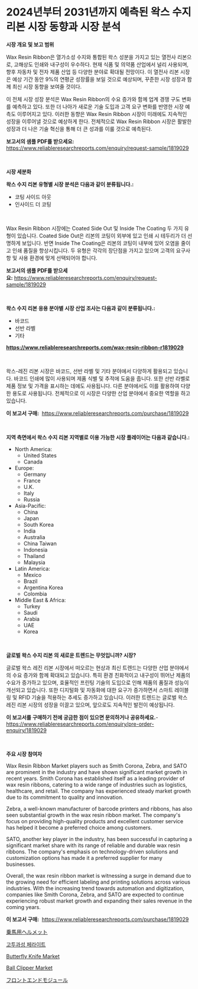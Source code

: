 <p><h1>2024년부터 2031년까지 예측된 왁스 수지 리본 시장 동향과 시장 분석</h1></p><p><strong>시장 개요 및 보고 범위</strong></p>
<p><p>Wax Resin Ribbon은 열가소성 수지와 통합된 왁스 성분을 가지고 있는 열전사 리본으로, 고해상도 인쇄와 내구성이 우수하다. 현재 식품 및 의약품 산업에서 널리 사용되며, 향후 자동차 및 전자 제품 산업 등 다양한 분야로 확대될 전망이다. 이 열전사 리본 시장은 예상 기간 동안 9%의 연평균 성장률을 보일 것으로 예상되며, 꾸준한 시장 성장과 함께 최신 시장 동향을 보여줄 것이다. </p><p>이 전체 시장 성장 분석은 Wax Resin Ribbon의 수요 증가와 함께 업계 경쟁 구도 변화를 예측하고 있다. 또한 더 나아가 새로운 기술 도입과 고객 요구 변화를 반영한 시장 예측도 이루어지고 있다. 이러한 동향은 Wax Resin Ribbon 시장이 미래에도 지속적인 성장을 이루어낼 것으로 예상하게 한다. 전체적으로 Wax Resin Ribbon 시장은 활발한 성장과 더 나은 기술 혁신을 통해 더 큰 성과를 이룰 것으로 예측된다.</p></p>
<p><strong>보고서의 샘플 PDF를 받으세요:</strong> <a href="https://www.reliableresearchreports.com/enquiry/request-sample/1819029">https://www.reliableresearchreports.com/enquiry/request-sample/1819029</a></p>
<p>&nbsp;</p>
<p><strong>시장 세분화</strong></p>
<p><strong>왁스 수지 리본 유형별 시장 분석은 다음과 같이 분류됩니다.:</strong></p>
<p><ul><li>코팅 사이드 아웃</li><li>인사이드 더 코팅</li></ul></p>
<p>&nbsp;</p>
<p><p>Wax Resin Ribbon 시장에는 Coated Side Out 및 Inside The Coating 두 가지 유형이 있습니다. Coated Side Out은 리본의 코팅이 외부에 있고 인쇄 시 테두리가 더 선명하게 보입니다. 반면 Inside The Coating은 리본의 코팅이 내부에 있어 오염을 줄이고 인쇄 품질을 향상시킵니다. 두 유형은 각각의 장단점을 가지고 있으며 고객의 요구사항 및 사용 환경에 맞게 선택되어야 합니다.</p></p>
<p><strong>보고서의 샘플 PDF를 받으세요:</strong>&nbsp;<a href="https://www.reliableresearchreports.com/enquiry/request-sample/1819029">https://www.reliableresearchreports.com/enquiry/request-sample/1819029</a></p>
<p>&nbsp;</p>
<p><strong> 왁스 수지 리본 응용 분야별 시장 산업 조사는 다음과 같이 분류됩니다.:</strong></p>
<p><ul><li>바코드</li><li>선반 라벨</li><li>기타</li></ul></p>
<p><strong><a href="https://www.reliableresearchreports.com/wax-resin-ribbon-r1819029">https://www.reliableresearchreports.com/wax-resin-ribbon-r1819029</a></strong></p>
<p>&nbsp;</p>
<p><p>왁스-레진 리본 시장은 바코드, 선반 라벨 및 기타 분야에서 다양하게 활용되고 있습니다. 바코드 인쇄에 많이 사용되며 제품 식별 및 추적에 도움을 줍니다. 또한 선반 라벨로 제품 정보 및 가격을 표시하는 데에도 사용됩니다. 다른 분야에서도 이를 활용하여 다양한 용도로 사용됩니다. 전체적으로 이 시장은 다양한 산업 분야에서 중요한 역할을 하고 있습니다.</p></p>
<p><strong>이 보고서 구매:</strong>&nbsp; <a href="https://www.reliableresearchreports.com/purchase/1819029">https://www.reliableresearchreports.com/purchase/1819029</a></p>
<p>&nbsp;</p>
<p><strong>지역 측면에서 왁스 수지 리본 지역별로 이용 가능한 시장 플레이어는 다음과 같습니다.:</strong></p>
<p><ul>
    <li>
        North America:
        <ul>
            <li>United States</li>
            <li>Canada</li>
        </ul>
    </li>
    <li>
        Europe:
        <ul>
            <li>Germany</li>
            <li>France</li>
            <li>U.K.</li>
            <li>Italy</li>
            <li>Russia</li>
        </ul>
    </li>
    <li>
        Asia-Pacific:
        <ul>
            <li>China</li>
            <li>Japan</li>
            <li>South Korea</li>
            <li>India</li>
            <li>Australia</li>
            <li>China Taiwan</li>
            <li>Indonesia</li>
            <li>Thailand</li>
            <li>Malaysia</li>
        </ul>
    </li>
    <li>
        Latin America:
        <ul>
            <li>Mexico</li>
            <li>Brazil</li>
            <li>Argentina Korea</li>
            <li>Colombia</li>
        </ul>
    </li>
    <li>
        Middle East & Africa:
        <ul>
            <li>Turkey</li>
            <li>Saudi</li>
            <li>Arabia</li>
            <li>UAE</li>
            <li>Korea</li>
        </ul>
    </li>
    </ul></p>
<p>&nbsp;</p>
<p><strong>글로벌 왁스 수지 리본 의 새로운 트렌드는 무엇입니까? 시장?</strong></p>
<p><p>글로벌 왁스 레진 리본 시장에서 떠오르는 현상과 최신 트렌드는 다양한 산업 분야에서의 수요 증가와 함께 확대되고 있습니다. 특히 환경 친화적이고 내구성이 뛰어난 제품의 수요가 증가하고 있으며, 효율적인 프린팅 기술의 도입으로 인해 제품의 품질과 성능이 개선되고 있습니다. 또한 디지털화 및 자동화에 대한 요구가 증가하면서 스마트 레이블링 및 RFID 기술을 적용하는 추세도 증가하고 있습니다. 이러한 트렌드는 글로벌 왁스 레진 리본 시장의 성장을 이끌고 있으며, 앞으로도 지속적인 발전이 예상됩니다.</p></p>
<p><strong>이 보고서를 구매하기 전에 궁금한 점이 있으면 문의하거나 공유하세요.</strong>- <a href="https://www.reliableresearchreports.com/enquiry/pre-order-enquiry/1819029">https://www.reliableresearchreports.com/enquiry/pre-order-enquiry/1819029</a></p>
<p>&nbsp;</p>
<p><strong>주요 시장 참여자</strong></p>
<p><p>Wax Resin Ribbon Market players such as Smith Corona, Zebra, and SATO are prominent in the industry and have shown significant market growth in recent years. Smith Corona has established itself as a leading provider of wax resin ribbons, catering to a wide range of industries such as logistics, healthcare, and retail. The company has experienced steady market growth due to its commitment to quality and innovation.</p><p>Zebra, a well-known manufacturer of barcode printers and ribbons, has also seen substantial growth in the wax resin ribbon market. The company's focus on providing high-quality products and excellent customer service has helped it become a preferred choice among customers.</p><p>SATO, another key player in the industry, has been successful in capturing a significant market share with its range of reliable and durable wax resin ribbons. The company's emphasis on technology-driven solutions and customization options has made it a preferred supplier for many businesses.</p><p>Overall, the wax resin ribbon market is witnessing a surge in demand due to the growing need for efficient labeling and printing solutions across various industries. With the increasing trend towards automation and digitization, companies like Smith Corona, Zebra, and SATO are expected to continue experiencing robust market growth and expanding their sales revenue in the coming years.</p></p>
<p><strong>이 보고서 구매:</strong>&nbsp;&nbsp;<a href="https://www.reliableresearchreports.com/purchase/1819029">https://www.reliableresearchreports.com/purchase/1819029</a></p>
<p><p><a href="https://github.com/lily-u-genius/Market-Research-Report-List-1/blob/main/224318932235.md">乗馬用ヘルメット</a></p><p><a href="https://medium.com/@kalimetz2023/%EA%B3%A0%ED%88%AC%EA%B3%BC-%ED%8E%98%EB%9D%BC%EC%9D%B4%ED%8A%B8-%EC%8B%9C%EC%9E%A5-%EA%B7%9C%EB%AA%A8-cagr-%ED%8A%B8%EB%A0%8C%EB%93%9C-2024-2030-9e71e37ee6be">고투과성 페라이트</a></p><p><a href="https://www.linkedin.com/pulse/butterfly-knife-market-competitive-analysis-trends-forecast-tlg6e?trackingId=XgW3TJZ5ouhdlOz1EjZjag%3D%3D">Butterfly Knife Market</a></p><p><a href="https://www.linkedin.com/pulse/ball-clipper-market-report-reveals-latest-trends-growth-opportunities-ebb3e?trackingId=Qlv9Ac8jEHLK03Ehbjxkqg%3D%3D">Ball Clipper Market</a></p><p><a href="https://medium.com/@lelanadden5645/%E3%83%95%E3%83%AD%E3%83%B3%E3%83%88%E3%82%A8%E3%83%B3%E3%83%89%E3%83%A2%E3%82%B8%E3%83%A5%E3%83%BC%E3%83%AB%E3%81%AE%E5%B8%82%E5%A0%B4%E3%82%B7%E3%82%A7%E3%82%A2%E3%81%AE%E9%80%B2%E5%8C%96%E3%81%A8%E5%B8%82%E5%A0%B4%E6%88%90%E9%95%B7%E3%83%88%E3%83%AC%E3%83%B3%E3%83%89-2024%E5%B9%B4%E3%81%8B%E3%82%892031%E5%B9%B4%E3%81%BE%E3%81%A7-435618d144cd">フロントエンドモジュール</a></p></p>